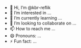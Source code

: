 - 👋 Hi, I’m @kbr-reflik
- 👀 I’m interested in ...
- 🌱 I’m currently learning ...
- 💞️ I’m looking to collaborate on ...
- 📫 How to reach me ...
- 😄 Pronouns: ...
- ⚡ Fun fact: ...

<!---
kbr-reflik/kbr-reflik is a ✨ special ✨ repository because its `README.md` (this file) appears on your GitHub profile.
You can click the Preview link to take a look at your changes.
--->
